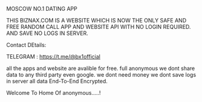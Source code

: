 MOSCOW NO.1 DATING APP

THIS BIZNAX.COM IS A WEBSITE WHICH IS NOW THE ONLY SAFE AND
FREE RANDOM CALL APP AND WEBSITE API WITH NO LOGIN REQUIRED.
AND SAVE NO LOGS IN SERVER.

Contact DEtails:

TELEGRAM : https://t.me/@bx1official


all the apps and website are avalible for free.
full anonymous we dont share data to any third party even google.
we dont need money we dont save logs in server
all data End-To-End Encrypted.

Welcome To Home Of anonymous.....!

